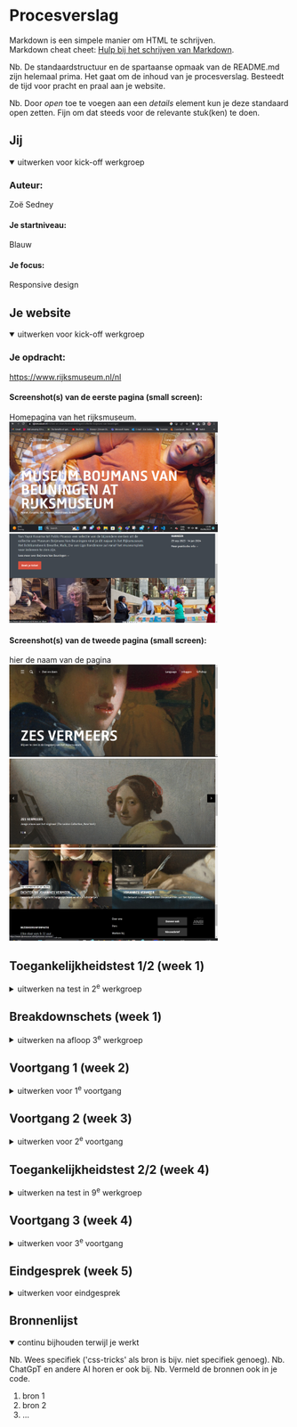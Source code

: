 # Procesverslag
Markdown is een simpele manier om HTML te schrijven.  
Markdown cheat cheet: [Hulp bij het schrijven van Markdown](https://github.com/adam-p/markdown-here/wiki/Markdown-Cheatsheet).

Nb. De standaardstructuur en de spartaanse opmaak van de README.md zijn helemaal prima. Het gaat om de inhoud van je procesverslag. Besteedt de tijd voor pracht en praal aan je website.

Nb. Door *open* toe te voegen aan een *details* element kun je deze standaard open zetten. Fijn om dat steeds voor de relevante stuk(ken) te doen.





## Jij

<details open>
  <summary>uitwerken voor kick-off werkgroep</summary>

  ### Auteur:
Zoë Sedney

  #### Je startniveau:
Blauw

  #### Je focus:
Responsive design
 
</details>





## Je website

<details open>
  <summary>uitwerken voor kick-off werkgroep</summary>

  ### Je opdracht:
  https://www.rijksmuseum.nl/nl

  #### Screenshot(s) van de eerste pagina (small screen): 
  Homepagina van het rijksmuseum. 
  <img src="images/rijksmuseum%201.png" width="375px" alt="homepagina van het rijksmuseum">
  <img src="images/rijksm%202.png" width="375px" alt="homepagina van het rijksmuseum">

  #### Screenshot(s) van de tweede pagina (small screen):
  hier de naam van de pagina  
  <img src="images/Rijksm%201.1.png" width="375px" alt="Pagina over een tentoonstelling van Vermeer">
 <img src="images/rijksm%201.2.png" width="375px" alt="Pagina over een tentoonstelling van Vermeer">
 <img src="images/rijksm%201.3.png" width="375px" alt="Pagina over een tentoonstelling van Vermeer">
</details>



## Toegankelijkheidstest 1/2 (week 1)

<details>
  <summary>uitwerken na test in 2<sup>e</sup> werkgroep</summary>

  ### Bevindingen
  Lijst met je bevindingen die in de test naar voren kwamen:
- De pagina begint met "Menu, searchbalk, what's on" etc ipv van met een titel.
- De afbeelding op de pagina worden niet automatisch op volgorde bekeken, je moet er
eerst echt op klikken
- Bij "what's on" begint hij met vertellen hoeveel items er zijn (1/1, 1/2) zonder het menu te openen en hij vertelt vervolgens ook niet welke events dit zijn.
- Hij leest de inhoud van de h's niet voor, zegt alleen "paradiso header 1. paradiso header 2"

</details>



## Breakdownschets (week 1)

<details>
  <summary>uitwerken na afloop 3<sup>e</sup> werkgroep</summary>

  ### de hele pagina: 
  <img src="readme-images/dummy-plaatje.jpg" width="375px" alt="breakdown van de hele pagina">

  ### dynamisch deel (bijv menu): 
  <img src="readme-images/dummy-plaatje.jpg" width="375px" alt="breakdown van een dynamisch deel">

  ### wellicht nog een dynamisch deel (bijv filter): 
  <img src="readme-images/dummy-plaatje.jpg" width="375px" alt="breakdown van nog een dynamisch deel">

</details>





## Voortgang 1 (week 2)

<details>
  <summary>uitwerken voor 1<sup>e</sup> voortgang</summary>

  ### Stand van zaken
  hier dit ging goed: De header, footer etc dingen die ik al ken van vorig jaar.
  dit was lastig: De stof van de les toepassen op mijn eigen website, zoals de juiste grid structuur.


  ### Agenda voor meeting
  samen met je groepje opstellen

  | student 1      | student 2          | student 3    | student 4        |
  | ---            | ---                | ---          | ---              |
  | dit bespreken  | en dit             | en ik dit    | en dan ik dat    |
  | en dat ook nog | dit als er tijd is | nog een punt | dit wil ik zeker |
  | ...            | ...                | ...          | ...              |

- Mag je twee ul's in je header
- Moet de navbar hetzelfde

  ### Verslag van meeting
  hier na afloop snel de uitkomsten van de meeting vastleggen

  - punt 1 - In mijn geval is het beter om twee nav's te hebben.
  - punt 2 - Ja, navbar moet hetzelfde.
  - nog een punt
  - ...

</details>





## Voortgang 2 (week 3)

<details>
  <summary>uitwerken voor 2<sup>e</sup> voortgang</summary>

  ### Stand van zaken
  hier dit ging goed: grid, kleine details zoals de zoom in bij de hover op de images
  & dit was lastig: the animatie bij de nav bar, omdat 1 li item anders was dan de rest. 
<img src="readme-images/Screenshot 2023-09-21 154243.png">
<img src="readme-images/Screenshot 2023-09-21 154344.png">

  ### Agenda voor meeting
  samen met je groepje opstellen

  | student 1      | student 2          | student 3    | student 4        |
  | ---            | ---                | ---          | ---              |
  | dit bespreken  | en dit             | en ik dit    | en dan ik dat    |
  | en dat ook nog | dit als er tijd is | nog een punt | dit wil ik zeker |
  | ...            | ...                | ...          | ...              |
  
Mijn vragen:
- is het handig om flexbox te gebruiken of is left and bottom beter
- mag padding gebruikt worden
- wanneer ik hover zoom heb op een image, hoe zorg ik dat die tekst hetzelfde blijft 
- @fontface werkt niet?
- hoeveel javascript moet je hebben
- is vijf witregels in css een must of mag je het zelf weten
- wanneer ik position relative en absolute gebruik op tekst komt de tekst in elkaar, wat is een goede manier om dit te fixen


Lynn: 
- Hoe doe je een searchbalk pop up
- Waarom werkt flexbox niet meer wanneer ik position relative gebruik
- Mag top/bottom etc. wel
- Hoe werkt het met de font
- Hoe krijg je een responsive slideshow van images
- Mag je bij tekst die over images staan left en right etc. gebruiken
- Hoe krijg ik de titels korter (om vormgeving redenen) wanneer het scherm kleiner wordt Sent from my iPhone


Elisa:
- Ik heb nu div’s gezet om de verschillende “kopjes” in de footer, mag dat?
Of moet ik er sections van maken?
- Moet ik in de footer na de section ook een h2 zetten met een titel?
-Hoe krijg ik aan de linkerkant van de scherm geen border? Maar tussen de afbeeldingen wel
- Hoe verander ik de style wanneer ik op het invulveld van een forum klik.
- Hoe krijg ik in de footer de laatste afbeelding eronder wanneer het scherm kleiner wordt 
- Hoe zorg ik ervoor dat de tekst in de campaign header ook responsive wordt
- Hoe zorg ik ervoor dat ik allereerst het plaatje zie en dan pas de tekst?
- Doe ik dat met order?
- Van een volledig menu naar icoontjes en dat de style verandert, hoe werkt dat?




  ### Verslag van meeting
  hier na afloop snel de uitkomsten van de meeting vastleggen

  - punt 1
  - punt 2
  - nog een punt
- ...

</details>





## Toegankelijkheidstest 2/2 (week 4)

<details>
  <summary>uitwerken na test in 9<sup>e</sup> werkgroep</summary>

  ### Bevindingen
  Lijst met je bevindingen die in de test naar voren kwamen (geef ook aan wat er verbeterd is):

</details>





## Voortgang 3 (week 4)

<details>
  <summary>uitwerken voor 3<sup>e</sup> voortgang</summary>

  ### Stand van zaken
  hier dit ging goed: footer
  dit was lastig: hamburger menu

  ### Agenda voor meeting
  samen met je groepje opstellen

  | student 1      | student 2          | student 3    | student 4        |
  | ---            | ---                | ---          | ---              |
  | dit bespreken  | en dit             | en ik dit    | en dan ik dat    |
  | en dat ook nog | dit als er tijd is | nog een punt | dit wil ik zeker |
  | ...            | ...                | ...          | ...              |

zoë: 
- hoe maak ik h5 responsive
- hoe krijg ik mn nav als enige wat in beeld blijft en dat het dan scrolbaar is
- wat kan ik als beste gebruiken om een img in mn footer te hebben
- voor die images moet de link om h3 en img heen en kan ik die dan gwn leeg laten

elisa: 
- Hoe wordt de footer grid hetzelfde uitgelijnd als de grid erboven en dat de 1e kolom 2 blokken overneemt 
- Hoe krijg ik de footerbottom goed onder elkaar bij de a en img
- Hoe krijg ik de pijltjes gericht op bepaalde woorden doe ik dat met nth-child wordt het dan wel overzichtelijk?
- Hoe werkt dat/wat bedoelen ze met skip link als je de website met controls gebruikt
- Er zit geen video/audio in mijn website hoe doe ik het toegankelijkheid stukje van media, valt dat dan weg?
- Moest ik in de nav wel nou 1 kopje uitwerken of was dit al goed?

lynn: 
- Hoe krijg je een werkende slideshow van images die in een grid staan?
- Hoe zet ik tekst op een goede manier op een image?
- Hoe krijg ik de h1 over mn grid?
- De tekst loopt door uit de image, hoe krijg ik het naar de volgende regel (white-space: normal werkt niet)
- Hoe doe je een searchbalk pop up, is dat hetzelfde als bij het hamburgermenu?
- Op welke manier kan ik een gap krijgen tussen linkjes in mn navbar zonder margin?
- Wanneer ik de screenreader aan zet op de officiële site leest ie ook het hamburgermenu op, terwijl die niet uitgeklapt is. Hetzelfde voor de 2e html pagina Sent from my - Hoe krijg ik mijn menu hetzelfde als het origineel qua positie?


  ### Verslag van meeting
  hier na afloop snel de uitkomsten van de meeting vastleggen

  - punt 1
  - punt 2
  - nog een punt
  - ...

</details>





## Eindgesprek (week 5)

<details>
  <summary>uitwerken voor eindgesprek</summary>

  ### Je uitkomst - karakteristiek screenshots:
  <img src="readme-images/dummy-plaatje.jpg" width="375px" alt="uitomst opdracht 1">


  ### Dit ging goed/Heb ik geleerd: 
  Korte omschrijving met plaatjes

  <img src="readme-images/dummy-plaatje.jpg" width="375px" alt="top">


  ### Dit was lastig/Is niet gelukt:
  Korte omschrijving met plaatjes

  <img src="readme-images/dummy-plaatje.jpg" width="375px" alt="bummer">
</details>





## Bronnenlijst

<details open>
  <summary>continu bijhouden terwijl je werkt</summary>

  Nb. Wees specifiek ('css-tricks' als bron is bijv. niet specifiek genoeg). 
  Nb. ChatGpT en andere AI horen er ook bij.
  Nb. Vermeld de bronnen ook in je code.

  1. bron 1
  2. bron 2
  3. ...

</details>

